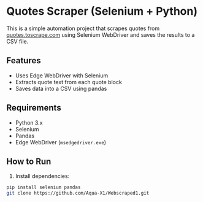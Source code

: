 # Quotes Scraper (Selenium + Python)

This is a simple automation project that scrapes quotes from [quotes.toscrape.com](http://quotes.toscrape.com) using Selenium WebDriver and saves the results to a CSV file.

## Features
- Uses Edge WebDriver with Selenium
- Extracts quote text from each quote block
- Saves data into a CSV using pandas

## Requirements
- Python 3.x
- Selenium
- Pandas
- Edge WebDriver (`msedgedriver.exe`)

## How to Run

1. Install dependencies:
```bash
pip install selenium pandas
git clone https://github.com/Aqua-X1/Webscraped1.git
